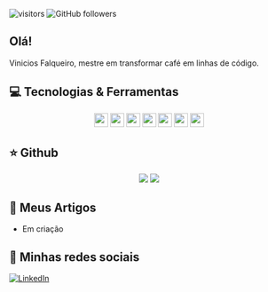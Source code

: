 ![visitors](https://visitor-badge.glitch.me/badge?page_id=vfreis.visitor-badge)
![GitHub followers](https://img.shields.io/github/followers/vfreis?style=social)

## Olá!

Vinicios Falqueiro, mestre em transformar café em linhas de código.

## 💻 Tecnologias & Ferramentas

<p align="center">
  <img src="https://img.shields.io/badge/javascript-%23F7DF1E.svg?&style=for-the-badge&logo=javascript&logoColor=black" height="25"/>
  <img src="https://img.shields.io/badge/node.js%20-%2343853D.svg?&style=for-the-badge&logo=node.js&logoColor=white" height="25"/>
  <img src="https://img.shields.io/badge/react%20-%2320232a.svg?&style=for-the-badge&logo=react&logoColor=%2361DAFB" height="25"/>
  <img src="https://img.shields.io/badge/bootstrap%20-%23563D7C.svg?&style=for-the-badge&logo=bootstrap&logoColor=white" height="25"/>
  <img src="https://img.shields.io/badge/-npm-CB3837?style=flat-square&logo=npm" height="25"/>
  <img src="https://img.shields.io/badge/-GitHub-181717?style=flat-square&logo=github" height="25"/>
  <img src="http://ForTheBadge.com/images/badges/made-with-python.svg" height="25"/>
</p>

## ⭐ Github

<p align = "center">
  <img src = "https://github-readme-stats.vercel.app/api?username=vfreis&show_icons=true&theme=tokyonight&line_height=27">
  <img src = "https://github-readme-stats.vercel.app/api/top-langs/?username=vfreis&hide=css,java,html&theme=tokyonight">
</p>

## 📕 Meus Artigos

<!-- BLOG-POST-LIST:START -->
- Em criação

## 🎯 Minhas redes sociais

[![LinkedIn](https://img.shields.io/badge/linkedin-%230077B5.svg?&style=for-the-badge&logo=linkedin&logoColor=white)](https://www.linkedin.com/in/vfalqueiroreis/)

